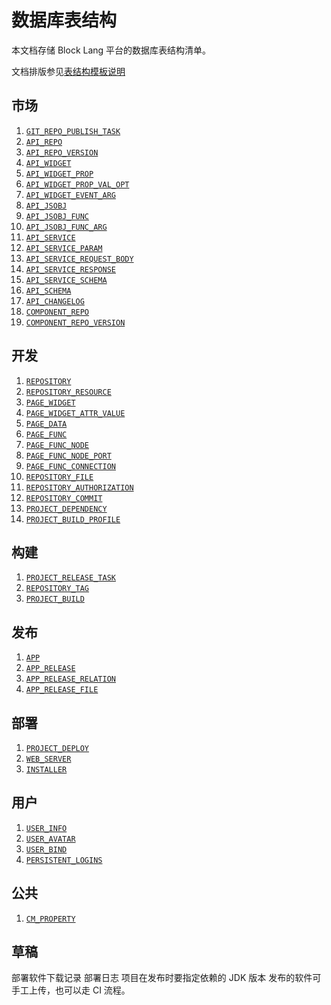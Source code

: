 # 数据库表结构

本文档存储 Block Lang 平台的数据库表结构清单。

文档排版参见[表结构模板说明](_TEMPLATE.md)

## 市场

1. [`GIT_REPO_PUBLISH_TASK`](GIT_REPO_PUBLISH_TASK.md)
2. [`API_REPO`](API_REPO.md)
3. [`API_REPO_VERSION`](API_REPO_VERSION.md)
4. [`API_WIDGET`](API_WIDGET.md)
5. [`API_WIDGET_PROP`](API_WIDGET_PROP.md)
6. [`API_WIDGET_PROP_VAL_OPT`](API_WIDGET_PROP_VAL_OPT.md)
7. [`API_WIDGET_EVENT_ARG`](API_WIDGET_EVENT_ARG.md)
8. [`API_JSOBJ`](API_JSOBJ.md)
9.  [`API_JSOBJ_FUNC`](API_JSOBJ_FUNC.md)
10. [`API_JSOBJ_FUNC_ARG`](API_JSOBJ_FUNC_ARG.md)
11. [`API_SERVICE`](API_SERVICE.md)
12. [`API_SERVICE_PARAM`](API_SERVICE_PARAM.md)
13. [`API_SERVICE_REQUEST_BODY`](API_SERVICE_REQUEST_BODY.md)
14. [`API_SERVICE_RESPONSE`](API_SERVICE_RESPONSE.md)
15. [`API_SERVICE_SCHEMA`](API_SERVICE_SCHEMA.md)
16. [`API_SCHEMA`](API_SCHEMA.md)
17. [`API_CHANGELOG`](API_CHANGELOG.md)
18. [`COMPONENT_REPO`](COMPONENT_REPO.md)
19. [`COMPONENT_REPO_VERSION`](COMPONENT_REPO_VERSION.md)

## 开发

1. [`REPOSITORY`](REPOSITORY.md)
2. [`REPOSITORY_RESOURCE`](REPOSITORY_RESOURCE.md)
3. [`PAGE_WIDGET`](PAGE_WIDGET.md)
4. [`PAGE_WIDGET_ATTR_VALUE`](PAGE_WIDGET_ATTR_VALUE.md)
5. [`PAGE_DATA`](PAGE_DATA.md)
6. [`PAGE_FUNC`](PAGE_FUNC.md)
7. [`PAGE_FUNC_NODE`](PAGE_FUNC_NODE.md)
8. [`PAGE_FUNC_NODE_PORT`](PAGE_FUNC_NODE_PORT.md)
9. [`PAGE_FUNC_CONNECTION`](PAGE_FUNC_CONNECTION.md)
10. [`REPOSITORY_FILE`](REPOSITORY_FILE.md)
11. [`REPOSITORY_AUTHORIZATION`](REPOSITORY_AUTHORIZATION.md)
12. [`REPOSITORY_COMMIT`](REPOSITORY_COMMIT.md)
13. [`PROJECT_DEPENDENCY`](PROJECT_DEPENDENCY.md)
14. [`PROJECT_BUILD_PROFILE`](PROJECT_BUILD_PROFILE.md)

## 构建

1. [`PROJECT_RELEASE_TASK`](PROJECT_RELEASE_TASK.md)
2. [`REPOSITORY_TAG`](REPOSITORY_TAG.md)
3. [`PROJECT_BUILD`](PROJECT_BUILD.md)

## 发布

1. [`APP`](APP.md)
2. [`APP_RELEASE`](APP_RELEASE.md)
3. [`APP_RELEASE_RELATION`](APP_RELEASE_RELATION.md)
4. [`APP_RELEASE_FILE`](APP_RELEASE_FILE.md)

## 部署

1. [`PROJECT_DEPLOY`](PROJECT_DEPLOY.md)
2. [`WEB_SERVER`](WEB_SERVER.md)
3. [`INSTALLER`](INSTALLER.md)

## 用户

1. [`USER_INFO`](USER_INFO.md)
2. [`USER_AVATAR`](USER_AVATAR.md)
3. [`USER_BIND`](USER_BIND.md)
4. [`PERSISTENT_LOGINS`](PERSISTENT_LOGINS.md)

## 公共

1. [`CM_PROPERTY`](CM_PROPERTY.md)

## 草稿

部署软件下载记录
部署日志
项目在发布时要指定依赖的 JDK 版本
发布的软件可手工上传，也可以走 CI 流程。
